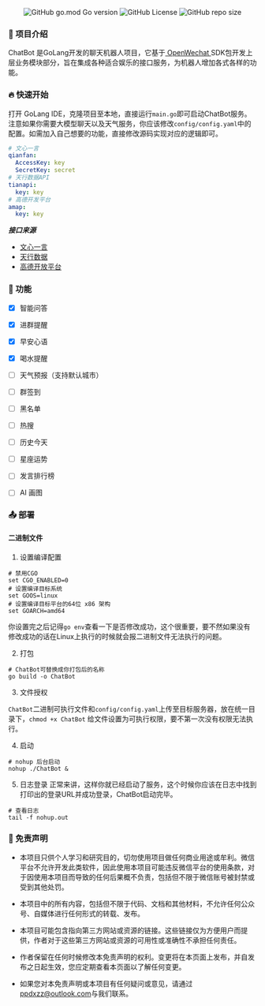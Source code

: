 <div align="center">

![GitHub go.mod Go version](https://img.shields.io/github/go-mod/go-version/ppdxzz/ChatBot?logo=go)
![GitHub License](https://img.shields.io/github/license/ppdxzz/ChatBot?label=License&color=red)
![GitHub repo size](https://img.shields.io/github/repo-size/ppdxzz/ChatBot?label=Size&color=green)

</div>

### 📖 项目介绍
ChatBot 是GoLang开发的聊天机器人项目，它基于<a href="https://github.com/eatmoreapple/openwechat"> OpenWechat </a>SDK包开发上层业务模块部分，旨在集成各种适合娱乐的接口服务，为机器人增加各式各样的功能。


### 🔥 快速开始
打开 GoLang IDE，克隆项目至本地，直接运行`main.go`即可启动ChatBot服务。注意如果你需要大模型聊天以及天气服务，你应该修改`config/config.yaml`中的配置。如需加入自己想要的功能，直接修改源码实现对应的逻辑即可。
```yaml
# 文心一言
qianfan:
  AccessKey: key
  SecretKey: secret
# 天行数据API
tianapi:
  key: key
# 高德开发平台
amap:
  key: key
```
***接口来源***
- <a href="https://developer.baidu.com/">文心一言</a>
- <a href="https://www.tianapi.com/">天行数据</a>
- <a href="https://lbs.amap.com/">高德开放平台</a>


### 🚀 功能
- [x] 智能问答
- [x] 进群提醒
- [x] 早安心语
- [x] 喝水提醒
- [ ] 天气预报（支持默认城市）
- [ ] 群签到
- [ ] 黑名单
- [ ] 热搜
- [ ] 历史今天
- [ ] 星座运势
- [ ] 发言排行榜
- [ ] AI 画图


### 📤 部署
#### 二进制文件
1. 设置编译配置
```shell
# 禁用CGO
set CGO_ENABLED=0
# 设置编译目标系统
set GOOS=linux
# 设置编译目标平台的64位 x86 架构
set GOARCH=amd64
```
你设置完之后记得`go env`查看一下是否修改成功，这个很重要，要不然如果没有修改成功的话在Linux上执行的时候就会报二进制文件无法执行的问题。

2. 打包
```shell
# ChatBot可替换成你打包后的名称
go build -o ChatBot
```
3. 文件授权

`ChatBot`二进制可执行文件和`config/config.yaml`上传至目标服务器，放在统一目录下，`chmod +x ChatBot` 给文件设置为可执行权限，要不第一次没有权限无法执行。

4. 启动
```shell
# nohup 后台启动
nohup ./ChatBot &
```

5. 日志登录
正常来讲，这样你就已经启动了服务，这个时候你应该在日志中找到打印出的登录URL并成功登录，ChatBot启动完毕。
```shell
# 查看日志
tail -f nohup.out
```


### 📣 免责声明
- 本项目只供个人学习和研究目的，切勿使用项目做任何商业用途或牟利。微信平台不允许开发此类软件，因此使用本项目可能违反微信平台的使用条款，对于因使用本项目而导致的任何后果概不负责，包括但不限于微信账号被封禁或受到其他处罚。

- 本项目中的所有内容，包括但不限于代码、文档和其他材料，不允许任何公众号、自媒体进行任何形式的转载、发布。

- 本项目可能包含指向第三方网站或资源的链接。这些链接仅为方便用户而提供，作者对于这些第三方网站或资源的可用性或准确性不承担任何责任。

- 作者保留在任何时候修改本免责声明的权利。变更将在本页面上发布，并自发布之日起生效，您应定期查看本页面以了解任何变更。

- 如果您对本免责声明或本项目有任何疑问或意见，请通过<a href="mailto:ppdxzz@outlook.com">ppdxzz@outlook.com</a>与我们联系。

